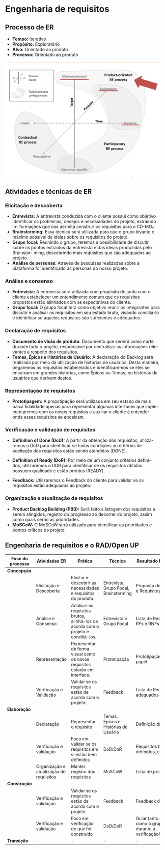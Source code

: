 # Engenharia de requisitos

## Processo de ER

- **Tempo:** Iterativo
- **Propósito:** Exploratório
- **Alvo:** Orientado ao produto
- **Processo:** Orientado ao produto

![Faceta processo](../assets/faceta.png)

## Atividades e técnicas de ER

### Elicitação e descoberta

- **Entrevista:** A entrevista conduzida com o cliente possui como objetivo identificar os problemas, desejos e necessidades do projeto, extraindo in- formações que nos permita construir os requisitos para o CD-MOJ.
- **Brainstorming:** Essa técnica será utilizada para que o grupo levante o máximo possível de ideias sobre os requisitos do projeto.
- **Grupo focal:** Reunindo o grupo, teremos a possibilidade de discutir sobre os pontos extraídos da entrevista e das ideias produzidas pelo Brainstor- ming, descobrindo mais requisitos que são adequados ao projeto.
- **Análise de personas:** Através de pesquisas realizadas sobre a plataforma foi identificado as personas do nosso projeto.

### Análise e consenso

- **Entrevista:** A entrevista será utilizada com propósito de junto com o cliente estabelecer um entendimento comum que os requisitos propostos estão alinhados com as espectativas do cliente.
- **Grupo focal:** O grupo focal terá como objetivo reunir os integrantes para discutir e analisar os requisitos em seu estado bruto, visando conciliá-lo e identificar se aqueles requisitos são suficientes e adequados.

### Declaração de requisitos

- **Documento de visão de produto:** Documento que servirá como norte durante todo o projeto, responsável por centralizar as informações rele- vantes a respeito dos requisitos.
- **Temas, Épicos e Histórias de Usuário:** A declaração do Backlog será realizada por meio da utilização de histórias de usuários. Desta maneira, pegaremos os requisitos estabelecidos e identificaremos se eles se encaixam em grandes histórias, como Épicos ou Temas, ou histórias de usuários que derivam destes. 

### Representação de requisitos

- **Prototipagem:** A propotipação será utilizada em seu estado de mais baixa fidalidade apenas para representar algumas interfaces que imple- mentaremos com os novos requisitos e auxiliar o cliente à entender onde esses requisitos se encaixam.

### Verificação e validação de requisitos

- **Definition of Done (DoD):** A partir da obtenção dos requisitos, utiliza- remos o DoD para identificar se todas condições ou critérios de aceitação dos requisitos estão sendo atendidos (DONE).

- **Definition of Ready (DoR):** Por meio de um conjunto critérios defini- dos, utilizaremos o DOR para idenfiticar se os requisitos obtidos possuem qualidade e estão prontos (READY).
- **Feedback:** Utilizaremos o Feedback do cliente para validar se os requisitos estão adequados ao projeto.

### Organização e atualização de requisitos

- **Product Backlog Building (PBB):** Será feito a listagem dos requisitos a serem atingidos, registro do progresso ao decorrer do projeto, assim como quais serão as prioridades.
- **MoSCoW:** O MoSCoW será utilizado para identificar as prioridades e
  pontos críticos do projeto.

## Engenharia de requisitos e o RAD/Open UP

| Fase do processo | Atividades ER                           | Prática                                                                           | Técnica                                | Resultado Esperado                                                 |
| ---------------- | --------------------------------------- | --------------------------------------------------------------------------------- | -------------------------------------- | ------------------------------------------------------------------ |
| **Concepção**    |                                         |                                                                                   |                                        |                                                                    |
|                  | Elicitação e Descoberta                 | Elicitar e descobrir as necessidades e requisitos do produto.                     | Entrevista, Grupo Focal, Brainstorming | Proposta de Solução e Requisitos Brutos                            |
|                  | Análise e Consenso                      | Analisar os requisitos brutos, alinhá-los de acordo com o projeto e conciliá-los. | Entrevista e Grupo Focal               | Lista de Requisitos RFs e RNFs                                     |
|                  | Representação                           | Representar de forma visual como os novos requisitos estarão em interface.        | Prototipação                           | Prototipação em papel                                              |
|                  | Verificação e Validação                 | Validar se os requisitos estão de acordo com o projeto.                           | Feedback                               | Lista de Requisitos adequados                                      |
| **Elaboração**   |                                         |                                                                                   |                                        |                                                                    |
|                  | Declaração                              | Representar o requisito                                                           | Temas, Épicos e Histórias de Usuário                                | Definição das US                                         |
|                  | Verificação e validação                 | Foco em validar se os requisitos em si estão bem definidos                        | DoD/DoR                                | Requisitos bem definidos, checklist                                |
|                  | Organização e atualização de requisitos | Manter registro dos requisitos                                                    | MoSCoW                                 | Lista de prioridades                                               |
| **Construção**   |                                         |                                                                                   |                                        |                                                                    |
|                  | Verificação e validação                 | Validar se os requisitos estão de acordo com o projeto                            | Feedback                               | Feedback do cliente                                                |
|                  | Verificação e validação                 | Foco em verificação do que foi construído                                         | DoD/DoR                                | Guiar tanto o cliente como o grupo durante a verificação/validação |
| **Transição**    | -                                       | -                                                                                 | -                                      | -                                                                  |
